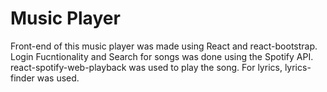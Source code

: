 # Music Player

Front-end of this music player was made using React and react-bootstrap.
Login Fucntionality and Search for songs was done using the Spotify API.
react-spotify-web-playback was used to play the song.
For lyrics, lyrics-finder was used.
